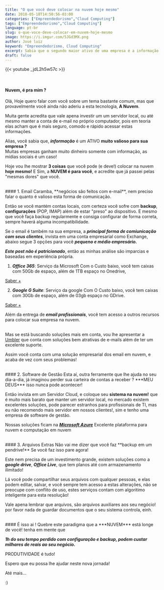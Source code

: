 ```yaml
---
title: "O que você deve colocar na nuvem hoje mesmo"
date: 2018-05-18T14:50:56-03:00
categories: ["Empreendedorismo","Cloud Computing"]
tags: ["Empreendedorismo","Cloud Computing"]
language: pt-br
slug: o-que-voce-deve-colocar-em-nuvem-hoje-mesmo
image: https://i.imgur.com/5JGd3MX.png
author: José luiz
keyword: "Empreendedorismo, Cloud Computing"
excerpt: Sabia que o segundo maior ativo de uma empresa é a informação ? e como você cuida dela em sua empresa ? É isso que trato neste post!
draft: false
---
```



 {{< youtube _jdL2h5w57c >}}

<br>

#### Nuvem, é pra mim ? 
Olá, Hoje quero falar com você sobre um tema bastante comum, mas que provavelmente você ainda não aderiu a esta tecnologia, **A Nuvem**.

Muita gente acredita que vale apena investir um um servidor local, ou até mesmo manter a conta de e-mail no próprio computador, pois em teoria elas acham que é mais seguro, comodo e rápido acessar estas informações.

Alias, você sabia que, ***informação*** é um ATIVO **muito valioso para sua empresa ?**
<br>
Muitas empresas ganham muito dinheiro somente com informação, as mídias sociais é um caso!

Hoje vou lhe mostrar <b>3 coisas</b> que você pode (e deve!) colocar na nuvem **hoje mesmo!**
E Sim, a **NUVEM é para você**, e acredite que já passei pelas "mesmas dores" que você.

<br>
#### 1. Email
Caramba, **negócios são feitos com e-mail**, nem preciso falar o quanto é valioso esta forma de comunicação. 

Então se você mantém contas locais, com certeza você sofre com **backup**, **configurações** (POP, IMAP)
além de estar "preso" ao dispositivo. E mesmo que você faça backup regularmente e consiga configurar de forma correta, sempre haverá alguma incompatibilidade.


Se o email é também na sua empresa, a ***principal forma de comiunicação com seus clientes***, invista em uma conta empresarial como Exchange, abaixo segue 3 opções para você ***pequeno e médio empresário.***

***Este post não é patricionado***, então as minhas análise são imparcias e baseadas em experiência própria.

1. ***Office 365***: Serviço da Microsoft
 Com o Custo baixo, você tem caixas com 50Gb de espaço, além de 1TB espaço no Onedrive,
 <a href="https://products.office.com/pt-br/business/office-365-business-essentials" target="_blank">
 Saber +</a> 

2. ***Google G Suite***: Serviço da google 
    Com O Custo baixo, você tem caixas com 30Gb de espaço, além de 03gb espaço no GDrive.
<a href="https://gsuite.google.com/intl/pt-BR/pricing.html" target="_blank">
 Saber +</a> 

Além da entrega de ***email profissionais***, você tem acesso a outros recursos para colocar sua empresa na nuvem.

<br>
Mas se está buscando soluções mais em conta, vou lhe apresentar a <a href="https://www.umbler.com/br/precos" target="_blank">Umbler</a>  que conta com soluções bem atrativas de e-mails além de ter um excelente suporte.


Assim você conta com uma solução empresarial dos email em nuvem, e acaba de vez com seus problemas!



<br>
#### 2. Software de Gestão
Esta aí, outra ferramente que lhe ajuda no seu dia-a-dia, já imaginou perder sua carteira de contas a receber ? 
***MEU DEUS*** isso nunca pode acontecer! 

Então invista em um Servidor Cloud, e coloque seu **sistema na nuvem!** que é muito mais barato que manter um servidor local, no mercado existem excelentes soluções, pode parecer estranhos para profissionais de TI, mas eu não recomendo mais servidor em nossos clientes!, sim e tenho uma empresa de software de gestão.

Nossas soluções ficam na ***<a href="https://azure.microsoft.com/pt-br/" target="_blank">Microsoft Azure</a>***
 Excelente plataforma para nuvem e computação em nuvem



<br>
#### 3. Arquivos Extras
Não vai me dizer que você faz **backup em um pendrive!** Se você faz isso pare agora!

Este nem precisa de um investimento grande, existem soluções como a ***google drive***, ***Office Live***, que tem planos até com armazenamento ilimitado!

Lá você pode compartilhar seus arquivos com qualquer pessoas, e elas podem editar, salvar, e você sempre tem acesso a estas alterações, não se preocupe com conflito de uso, estes serviços contam com algoritimo inteligente para esta resolução!

Vale apena lembrar que arquivos, são arquivos auxiliares aos seu negócio! por favor nada de guardar documentos que o seu sistema controla, einh.


<Br>
#### É isso ai !
Quebre este paradigma que a ***NUVEM*** está longe de você! tenha em mente que 

***1h do seu tempo perdido com configuração e backup, podem custar milhares de reais ao seu negócio.***

PRODUTIVIDADE é tudo!

Espero que eu possa lhe ajudar neste nova jornada!

Até mais...

:)